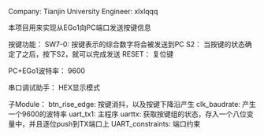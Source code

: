 Company: Tianjin University
Engineer: xlxlqqq

本项目用来实现从EGo1向PC端口发送按键信息

按键功能：
SW7-0:    按键表示的综合数字将会被发送到PC
S2：      当按键的状态确定了之后，按下S2，就可以完成发送
RESET：   复位键

PC+EGo1波特率：   9600

串口调试助手： HEX显示模式

子Module：
btn_rise_edge: 按键消抖，以及按键下降沿产生
clk_baudrate:  产生一个9600的波特率
uart_tx1:      主程序
uarttx:				 获取按键组的状态，存入一个八位变量中，并且逐位push到TX端口上
UART_constraints:  端口约束



